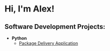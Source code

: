 <h1>Hi, I'm Alex! </h1>

<h2>Software Development Projects:</h2>


- <b>Python</b>
  - [Package Delivery Application](https://github.com/)




